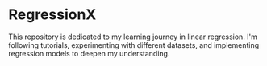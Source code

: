 # RegressionX
This repository is dedicated to my learning journey in linear regression. I'm following tutorials, experimenting with different datasets, and implementing regression models to deepen my understanding.
